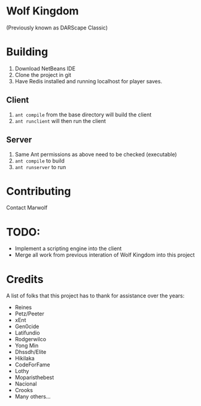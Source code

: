 # Wolf Kingdom
(Previously known as DARScape Classic)

# Building
 1. Download NetBeans IDE
 2. Clone the project in git
 3. Have Redis installed and running localhost for player saves.
 
## Client
 1. `ant compile` from the base directory will build the client
 2. `ant runclient` will then run the client
 
## Server
 1. Same Ant permissions as above need to be checked (executable)
 2. `ant compile` to build
 3. `ant runserver` to run
 
# Contributing
Contact Marwolf

# TODO:

 * Implement a scripting engine into the client
 * Merge all work from previous interation of Wolf Kingdom into this project
   
# Credits

A list of folks that this project has to thank for assistance over the years:
 * Reines
 * Petz/Peeter
 * xEnt
 * Gen0cide
 * Latifundio
 * Rodgerwilco
 * Yong Min
 * Dhssdh/Elite
 * Hikilaka
 * CodeForFame
 * Lothy
 * Moparisthebest
 * Nacional
 * Crooks
 * Many others...
